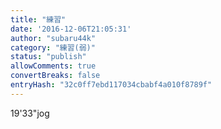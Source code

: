 ```yaml
---
title: "練習"
date: '2016-12-06T21:05:31'
author: "subaru44k"
category: "練習(弱)"
status: "publish"
allowComments: true
convertBreaks: false
entryHash: "32c0ff7ebd117034cbabf4a010f8789f"
---
```

19'33"jog
